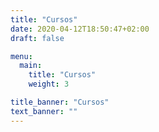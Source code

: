```yaml
---
title: "Cursos"
date: 2020-04-12T18:50:47+02:00
draft: false

menu:
  main:
    title: "Cursos"
    weight: 3

title_banner: "Cursos"
text_banner: "" 
---
```


